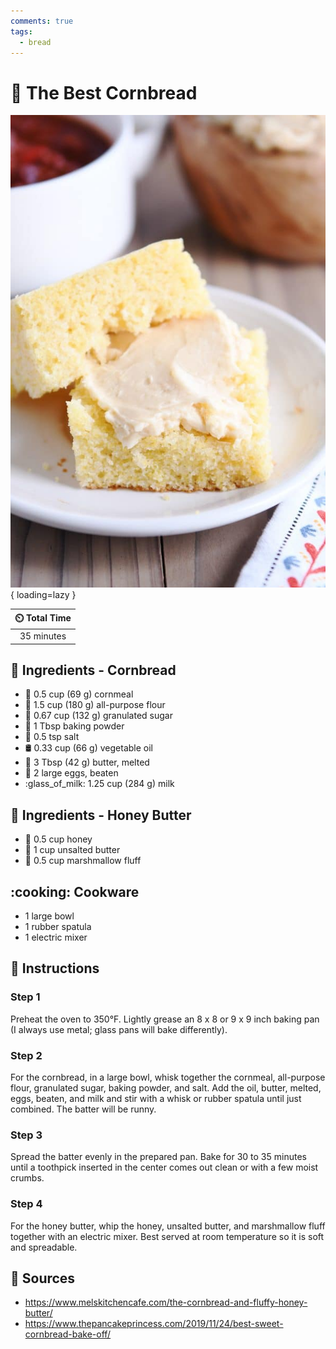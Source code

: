 ```yaml
---
comments: true
tags:
  - bread
---
```

# :corn: The Best Cornbread

![The Best Cornbread](../assets/images/the-best-cornbread.jpg){ loading=lazy }

| :timer_clock: Total Time |
|:-----------------------: |
| 35 minutes |

## :salt: Ingredients - Cornbread

- :corn: 0.5 cup (69 g) cornmeal
- :ear_of_rice: 1.5 cup (180 g) all-purpose flour
- :candy: 0.67 cup (132 g) granulated sugar
- :dash: 1 Tbsp baking powder
- :salt: 0.5 tsp salt
- :oil_drum: 0.33 cup (66 g) vegetable oil
- :butter: 3 Tbsp (42 g) butter, melted
- :egg: 2 large eggs, beaten
- :glass_of_milk: 1.25 cup (284 g) milk

## :salt: Ingredients - Honey Butter

- :honey_pot: 0.5 cup honey
- :butter: 1 cup unsalted butter
- :dango: 0.5 cup marshmallow fluff

## :cooking: Cookware

- 1 large bowl
- 1 rubber spatula
- 1 electric mixer

## :pencil: Instructions

### Step 1

Preheat the oven to 350°F. Lightly grease an 8 x 8 or 9 x 9 inch baking pan (I always use metal; glass pans will bake
differently).

### Step 2

For the cornbread, in a large bowl, whisk together the cornmeal, all-purpose flour, granulated sugar, baking powder, and
salt. Add the oil, butter, melted, eggs, beaten, and milk and stir with a whisk or rubber spatula until just combined.
The batter will be runny.

### Step 3

Spread the batter evenly in the prepared pan. Bake for 30 to 35 minutes until a toothpick inserted in the center comes
out clean or with a few moist crumbs.

### Step 4

For the honey butter, whip the honey, unsalted butter, and marshmallow fluff together with an electric mixer. Best
served at room temperature so it is soft and spreadable.

## :link: Sources

- <https://www.melskitchencafe.com/the-cornbread-and-fluffy-honey-butter/>
- <https://www.thepancakeprincess.com/2019/11/24/best-sweet-cornbread-bake-off/>
